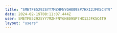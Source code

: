 ```yaml
---
title: "SMETFE5292SYY7MZHFNYGH809SP7HX12JFK5C4T9"
date: 2024-02-19T08:11:07.444Z
user: SMETFE5292SYY7MZHFNYGH809SP7HX12JFK5C4T9
layout: "users"
---
```

    
